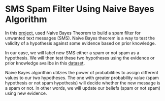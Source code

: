 # SMS Spam Filter Using Naive Bayes Algorithm

In this [project](https://nbviewer.org/github/hussam95/Portfolio/blob/10a86d6d8a43f14d5e05ecde245cd836c2262429/Naive_Bayes_Spam_Filter.ipynb), used Naive Bayes Theorem to build a spam filter for unwanted text messages (SMS). Naive Bayes theorem is a way to test the validity of a hypothesis against some evidence based on prior knowledge. 

In our case, we will label new SMS either a spam or not spam as a hypothesis. We will then test these two hypotheses using the evidence or prior knowledge availbe in this [dataset](https://archive.ics.uci.edu/ml/datasets/sms+spam+collection). 

Naive Bayes algorithim utilzies the power of probabilities to assign different values to our two hypotheses. The one with greater probability value (spam hypothesis or not spam hypothesis) will decide whether the new message is a spam or not. In other words, we will update our beliefs (spam or not spam) using new evidence. 
